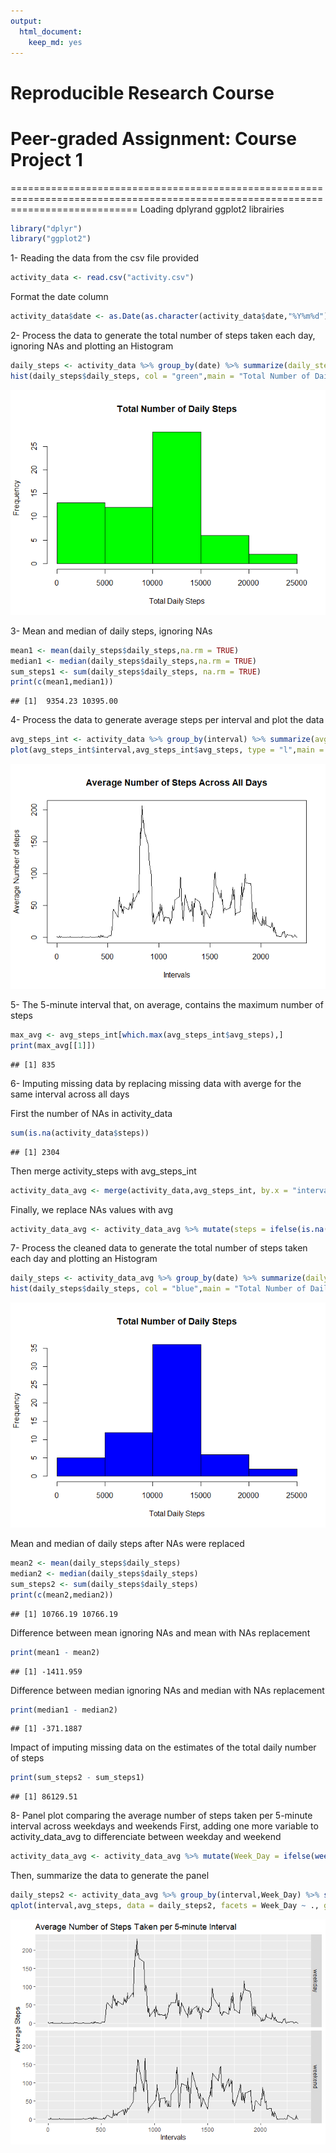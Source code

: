 ```yaml
---
output: 
  html_document: 
    keep_md: yes
---
```

# Reproducible Research Course
# Peer-graded Assignment: Course Project 1
==================================================================================================================================
   Loading dplyrand ggplot2 librairies

```r
library("dplyr")
library("ggplot2")
```
1- Reading the data from the csv file provided

```r
activity_data <- read.csv("activity.csv")
```

Format the date column

```r
activity_data$date <- as.Date(as.character(activity_data$date,"%Y%m%d"))
```

2- Process the data to generate the total number of steps taken each day, ignoring NAs and plotting an Histogram

```r
daily_steps <- activity_data %>% group_by(date) %>% summarize(daily_steps = sum(steps, na.rm = TRUE))
hist(daily_steps$daily_steps, col = "green",main = "Total Number of Daily Steps",xlab ="Total Daily Steps")
```

![](PA1_template_files/figure-html/unnamed-chunk-4-1.png)<!-- -->

3- Mean and median of daily steps, ignoring NAs

```r
mean1 <- mean(daily_steps$daily_steps,na.rm = TRUE)
median1 <- median(daily_steps$daily_steps,na.rm = TRUE)
sum_steps1 <- sum(daily_steps$daily_steps, na.rm = TRUE)
print(c(mean1,median1))
```

```
## [1]  9354.23 10395.00
```

4- Process the data to generate average steps per interval and plot the data

```r
avg_steps_int <- activity_data %>% group_by(interval) %>% summarize(avg_steps = mean(steps,na.rm = TRUE))
plot(avg_steps_int$interval,avg_steps_int$avg_steps, type = "l",main = "Average Number of Steps Across All Days", xlab ="Intervals", ylab = "Average Number of steps")
```

![](PA1_template_files/figure-html/unnamed-chunk-6-1.png)<!-- -->

5- The 5-minute interval that, on average, contains the maximum number of steps

```r
max_avg <- avg_steps_int[which.max(avg_steps_int$avg_steps),]
print(max_avg[[1]])
```

```
## [1] 835
```

6- Imputing missing data by replacing missing data with averge for the same interval across all days
 
   First the number of NAs in activity_data

```r
sum(is.na(activity_data$steps))
```

```
## [1] 2304
```

   Then merge activity_steps with avg_steps_int 

```r
activity_data_avg <- merge(activity_data,avg_steps_int, by.x = "interval")
```

   Finally, we replace NAs values with avg

```r
activity_data_avg <- activity_data_avg %>% mutate(steps = ifelse(is.na(steps),avg_steps,steps))
```

7- Process the cleaned data to generate the total number of steps taken each day and plotting an Histogram

```r
daily_steps <- activity_data_avg %>% group_by(date) %>% summarize(daily_steps = sum(steps))
hist(daily_steps$daily_steps, col = "blue",main = "Total Number of Daily Steps",xlab ="Total Daily Steps")
```

![](PA1_template_files/figure-html/unnamed-chunk-11-1.png)<!-- -->

  Mean and median of daily steps after NAs were replaced

```r
mean2 <- mean(daily_steps$daily_steps)
median2 <- median(daily_steps$daily_steps)
sum_steps2 <- sum(daily_steps$daily_steps)
print(c(mean2,median2))
```

```
## [1] 10766.19 10766.19
```

  Difference between mean ignoring NAs and mean with NAs replacement
 
 ```r
 print(mean1 - mean2)
 ```
 
 ```
 ## [1] -1411.959
 ```
  Difference between median ignoring NAs and median with NAs replacement
 
 ```r
 print(median1 - median2)
 ```
 
 ```
 ## [1] -371.1887
 ```
  Impact of imputing missing data on the estimates of the total daily number of steps
  

```r
print(sum_steps2 - sum_steps1)
```

```
## [1] 86129.51
```
  
8- Panel plot comparing the average number of steps taken per 5-minute interval across weekdays and weekends
   First, adding one more variable to activity_data_avg to differenciate between weekday and weekend
   

```r
activity_data_avg <- activity_data_avg %>% mutate(Week_Day = ifelse(weekdays(date) %in% c("Saturday","Sunday"),"weekend","weekday"))
```

  Then, summarize the data to generate the panel 
  

```r
daily_steps2 <- activity_data_avg %>% group_by(interval,Week_Day) %>% summarize(avg_steps = mean(steps))
qplot(interval,avg_steps, data = daily_steps2, facets = Week_Day ~ ., geom = "line", main ="Average Number of Steps Taken per 5-minute Interval", ylab = "Average Steps",xlab = "Intervals")
```

![](PA1_template_files/figure-html/unnamed-chunk-17-1.png)<!-- -->

